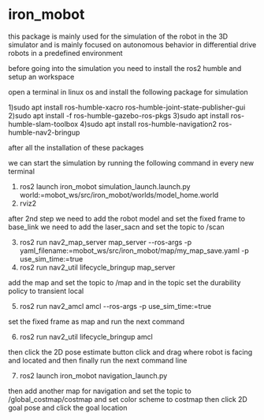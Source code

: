 # iron_mobot
this package is mainly used for the simulation of the robot in the 3D simulator and is mainly focused on autonomous behavior in differential drive robots in a predefined environment

before going into the simulation you need to install the ros2 humble and setup an workspace

open a terminal in linux os and install the following package for simulation

1)sudo apt install ros-humble-xacro ros-humble-joint-state-publisher-gui
2)sudo apt install -f ros-humble-gazebo-ros-pkgs
3)sudo apt install ros-humble-slam-toolbox
4)sudo apt install ros-humble-navigation2 ros-humble-nav2-bringup

after all the installation of these packages

we can start the simulation by running the following command in every new terminal
1)  ros2 launch iron_mobot simulation_launch.launch.py world:=mobot_ws/src/iron_mobot/worlds/model_home.world
2)  rviz2

after 2nd step we need to add the robot model and set the fixed frame to base_link
 we need to add the laser_sacn and set the topic to /scan

3)  ros2 run nav2_map_server map_server --ros-args -p yaml_filename:=mobot_ws/src/iron_mobot/map/my_map_save.yaml -p use_sim_time:=true
4)  ros2 run nav2_util lifecycle_bringup map_server

add the map and set the topic to /map and in the topic set the durability policy to transient local

5)  ros2 run nav2_amcl amcl --ros-args -p use_sim_time:=true

set the fixed  frame as map and run the next command

6)  ros2 run nav2_util lifecycle_bringup amcl

then click the 2D pose estimate button click and drag where robot is facing and located and then finally run the next command line

7) ros2 launch iron_mobot navigation_launch.py

then add another map for navigation and set the topic to /global_costmap/costmap and set color scheme to costmap
then click 2D goal pose and click the goal location


